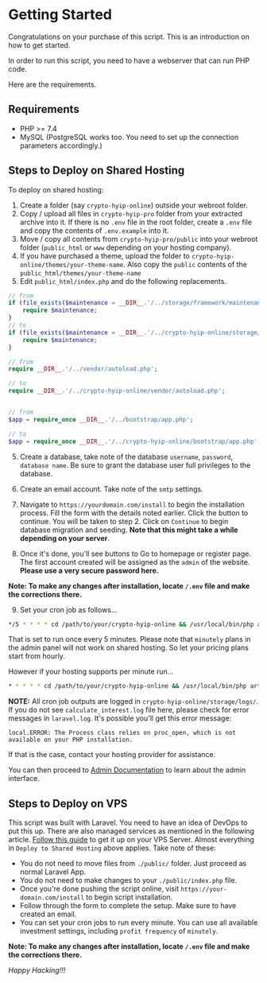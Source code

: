 # Getting Started

Congratulations on your purchase of this script. This is an introduction on how to get started.

In order to run this script, you need to have a webserver that can run PHP code. 

Here are the requirements.

## Requirements
* PHP >= 7.4
* MySQL (PostgreSQL works too. You need to set up the connection parameters accordingly.)

## Steps to Deploy on Shared Hosting
To deploy on shared hosting:
1. Create a folder (say `crypto-hyip-online`) outside your webroot folder.
2. Copy / upload all files in `crypto-hyip-pro` folder from your extracted archive into it. If there is no `.env` file in the root folder, create a `.env` file and copy the contents of `.env.example` into it.
3. Move / copy all contents from `crypto-hyip-pro/public` into your webroot folder (`public_html` or `www` depending on your hosting company).
4. If you have purchased a theme, upload the folder to `crypto-hyip-online/themes/your-theme-name`. Also copy the `public` contents of the `public_html/themes/your-theme-name`
5. Edit `public_html/index.php` and do the following replacements.

```php
// from 
if (file_exists($maintenance = __DIR__.'/../storage/framework/maintenance.php')) {
    require $maintenance;
}
// to
if (file_exists($maintenance = __DIR__.'/../crypto-hyip-online/storage/framework/maintenance.php')) {
    require $maintenance;
}

// from
require __DIR__.'/../vendor/autoload.php';

// to
require __DIR__.'/../crypto-hyip-online/vendor/autoload.php';


// from 
$app = require_once __DIR__.'/../bootstrap/app.php';

// to 
$app = require_once __DIR__.'/../crypto-hyip-online/bootstrap/app.php';

```

5. Create a database, take note of the database `username`, `password`, `database name`. Be sure to grant the database user full privileges to the database.

6. Create an email account. Take note of the `smtp` settings.

7. Navigate to `https://yourdomain.com/install` to begin the installation process. Fill the form with the details noted earlier. Click the button to continue. You will be taken to step 2. Click on `Continue` to begin database migration and seeding. **Note that this might take a while depending on your server**.

8. Once it's done, you'll see buttons to Go to homepage or register page. The first account created will be assigned as the `admin` of the website. **Please use a very secure password here.**

**Note: To make any changes after installation, locate `/.env` file and make the corrections there.** 

9. Set your cron job as follows...
```bash
*/5 * * * * cd /path/to/your/crypto-hyip-online && /usr/local/bin/php artisan schedule:run >> /dev/null 2>&1

```

That is set to run once every 5 minutes. Please note that `minutely` plans in the admin panel will not work on shared hosting. So let your pricing plans start from hourly.

However if your hosting supports per minute run...
```bash
* * * * * cd /path/to/your/crypto-hyip-online && /usr/local/bin/php artisan schedule:run >> /dev/null 2>&1

```
**NOTE:** All cron job outputs are logged in `crypto-hyip-online/storage/logs/`. If you do not see `calculate_interest.log` file here, please check for error messages in `laravel.log`. It's possible you'll get this error message:
```
local.ERROR: The Process class relies on proc_open, which is not available on your PHP installation.
```

If that is the case, contact your hosting provider for assistance.

You can then proceed to [Admin Documentation](../02-admin-dashboard/README.md) to learn about the admin interface.

## Steps to Deploy on VPS
This script was built with Laravel. You need to have an idea of DevOps to put this up. There are also managed services as mentioned in the following article. [Follow this guide](https://sujipthapa.co/blog/how-to-deploy-laravel-application-to-vps-server) to get it up on your VPS Server.
Almost everything in `Deploy to Shared Hosting` above applies. Take note of these:
* You do not need to move files from `./public/` folder. Just proceed as normal Laravel App.
* You do not need to make changes to your `./public/index.php` file.
* Once you're done pushing the script online, visit `https://your-domain.com/install` to begin script installation.
* Follow through the form to complete the setup. Make sure to have created an email.
* You can set your cron jobs to run every minute. You can use all available investment settings, including `profit frequency` of `minutely`.

**Note: To make any changes after installation, locate `/.env` file and make the corrections there.** 

_Happy Hacking!!!_